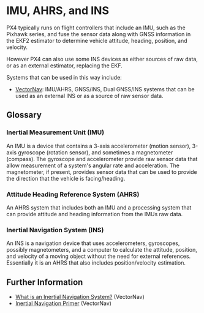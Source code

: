 # IMU, AHRS, and INS

PX4 typically runs on flight controllers that include an IMU, such as the Pixhawk series, and fuse the sensor data along with GNSS information in the EKF2 estimator to determine vehicle attitude, heading, position, and velocity.

However PX4 can also use some INS devices as either sources of raw data, or as an external estimator, replacing the EKF.

Systems that can be used in this way include:

- [VectorNav](../sensor/vectornav.md): IMU/AHRS, GNSS/INS, Dual GNSS/INS systems that can be used as an external INS or as a source of raw sensor data.

## Glossary

### Inertial Measurement Unit (IMU)

An IMU is a device that contains a 3-axis accelerometer (motion sensor), 3-axis gyroscope (rotation sensor), and sometimes a magnetometer (compass).
The gyroscope and accelerometer provide raw sensor data that allow measurement of a system's angular rate and acceleration.
The magnetometer, if present, provides sensor data that can be used to provide the direction that the vehicle is facing/heading.

### Attitude Heading Reference System (AHRS)

An AHRS system that includes both an IMU and a processing system that can provide attitude and heading information from the IMUs raw data.

### Inertial Navigation System (INS)

An INS is a navigation device that uses accelerometers, gyroscopes, possibly magnetometers, and a computer to calculate the attitude, position, and velocity of a moving object without the need for external references.
Essentially it is an AHRS that also includes position/velocity estimation.

## Further Information

- [What is an Inertial Navigation System?](https://www.vectornav.com/resources/inertial-navigation-articles/what-is-an-ins) (VectorNav)
- [Inertial Navigation Primer](https://www.vectornav.com/resources/inertial-navigation-primer) (VectorNav)

